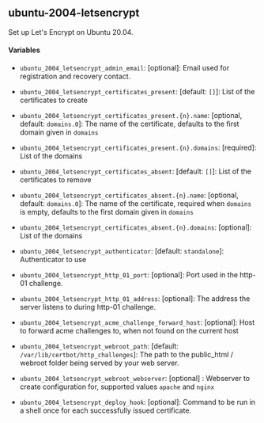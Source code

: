 ## ubuntu-2004-letsencrypt

Set up Let's Encrypt on Ubuntu 20.04.

#### Variables

* `ubuntu_2004_letsencrypt_admin_email`: [optional]: Email used for registration and recovery contact.

* `ubuntu_2004_letsencrypt_certificates_present`: [default: `[]`]: List of the certificates to create
* `ubuntu_2004_letsencrypt_certificates_present.{n}.name`: [optional, default: `domains.0`]: The name of the certificate, defaults to the first domain given in `domains`
* `ubuntu_2004_letsencrypt_certificates_present.{n}.domains`: [required]: List of the domains

* `ubuntu_2004_letsencrypt_certificates_absent`: [default: `[]`]: List of the certificates to remove
* `ubuntu_2004_letsencrypt_certificates_absent.{n}.name`: [optional, default: `domains.0`]: The name of the certificate, required when `domains` is empty, defaults to the first domain given in `domains`
* `ubuntu_2004_letsencrypt_certificates_absent.{n}.domains`: [optional]: List of the domains

* `ubuntu_2004_letsencrypt_authenticator`: [default: `standalone`]: Authenticator to use
* `ubuntu_2004_letsencrypt_http_01_port`: [optional]: Port used in the http-01 challenge.
* `ubuntu_2004_letsencrypt_http_01_address`: [optional]: The address the server listens to during http-01 challenge.

* `ubuntu_2004_letsencrypt_acme_challenge_forward_host`: [optional]: Host to forward acme challenges to, when not found on the current host

* `ubuntu_2004_letsencrypt_webroot_path`: [default: `/var/lib/certbot/http_challenges`]: The path to the public_html / webroot folder being served by your web server.
* `ubuntu_2004_letsencrypt_webroot_webserver`: [optional] : Webserver to create configuration for, supported values `apache` and `nginx`

* `ubuntu_2004_letsencrypt_deploy_hook`: [optional]: Command to be run in a shell once for each successfully issued certificate.
